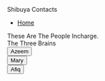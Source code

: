 <!DOCTYPE html>
<html>
<title>Shibuya Contact</title>
  <head>
    <meta charset="UTF-8">
    <meta name="viewport" content="width=device-width, initial-scale=1.0">
    <link rel="stylesheet" href="style.css">
   </head>
<body>
  <nav>
    <div class="menu">
      <div class="logo">
        <a>Shibuya Contacts</a>
      </div>
      <ul>
        <li><a href="Shibuya.html">Home</a></li>
      </ul>
    </div>
  </nav>
  <div class="img"></div>
  <div class="center">
    <div class="title">These Are The People Incharge.</div>
    <div class="sub_title">The Three Brains</div>
    <div class="btns">
      <button>Azeem</button>
    </div>
    <div class="btns">
      <button onclick="window.open('https://www.linkedin.com/in/maryloi/','_blank')">Mary</button>
    </div>
    <div class="btns">
       <button onclick="window.open('https://www.linkedin.com/in/afiq-nasrudin-2841241b8/','_blank')">
        Afiq
    </button>
    </div>
  </div>
</body>
</html>
